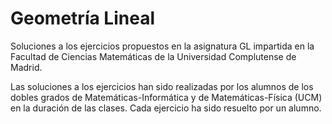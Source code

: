 # Geometría Lineal
Soluciones a los ejercicios propuestos en la asignatura GL impartida en la Facultad de Ciencias Matemáticas de la Universidad Complutense de Madrid. 

Las soluciones a los ejercicios han sido realizadas por los alumnos de los dobles grados de Matemáticas-Informática y de Matemáticas-Física (UCM) en la duración de las clases. Cada ejercicio ha sido resuelto por un alumno.
